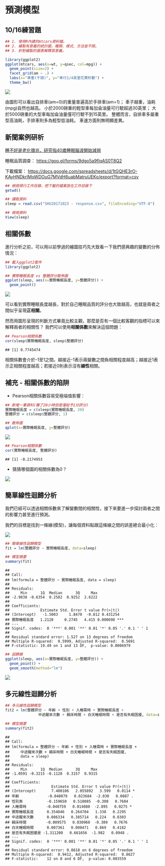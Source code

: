 預測模型
================

10/16練習題
-----------

``` r
## 1. 使用R內建的mtcars資料檔。
## 2. 繪製有意義的統計圖，種類、樣式、方法皆不限。
## 3. 針對繪製的圖表解釋其意義。

library(ggplot2)
ggplot(mtcars, aes(x=wt, y=qsec, col=mpg)) +
  geom_point(size=2) +
  facet_grid(am ~ .) +
  labs(x="車重(千磅)", y="車行1/4英里花費秒數") +
  theme_bw()
```

![](20171023_files/figure-markdown_github-ascii_identifiers/unnamed-chunk-1-1.png)

由圖形可以看出自排車(am=0)的重量普遍高於手排車(am=1)； 車子越重，油耗(mpg)自然也越高。 小於2000磅重的輕型車每加侖油量可行駛超過30英里； 大於5000磅重的大型車每加侖油量僅可行駛不到15英里。 整體而言，自排車多屬重型高油耗，手排車則多為輕型低油耗。 車速方面則無明顯差異。

新聞案例研析
------------

[睡不好是老化徵兆，研究指40歲睡眠腦波開始減弱](https://technews.tw/2017/10/20/sleep-problem-in-aging/)

睡眠品質調查： <https://goo.gl/forms/9dgo5a9fIqAS0T8Q2>

下載檔案： <https://docs.google.com/spreadsheets/d/1tGQHE3rO-KAyHNDkrIMoWDOuG7MVdH6uabMatruUEKo/export?format=csv>

``` r
## 檢視現行工作目錄，把下載的檔案放在工作目錄下
getwd()

## 讀取資料
sleep = read.csv("SHU20171023 - response.csv", fileEncoding="UTF-8")

## 檢視資料
View(sleep)
```

相關係數
--------

進行分析之前，可以用以前學過的繪圖技巧先大致看一下我們感興趣的變數的分佈情況：

``` r
## 載入ggplot2套件
library(ggplot2)

## 實際睡眠長度 vs 整體評分散佈圖
ggplot(sleep, aes(x=實際睡眠長度, y=整體評分)) +
  geom_point()
```

![](20171023_files/figure-markdown_github-ascii_identifiers/unnamed-chunk-4-1.png)

可以看到實際睡眠長度越長，對於自己睡眠品質的評分也大致越高，也就是兩者之間似乎呈現**正相關**。

然而用圖形呈現的判斷方式畢竟比較主觀，那麼是否有一個比較客觀的指標可以來解釋兩者的相關性？ 我們可以使用**相關係數**來解決這個問題：

``` r
## Pearson相關係數
cor(sleep$實際睡眠長度, sleep$整體評分)
```

    ## [1] 0.7745474

相關係數會介於-1至1之間。越接近-1表示兩變數之間負相關程度越高；越接近1表示正相關程度越高；若接近0則表示沒有**線性**相關。

補充 - 相關係數的陷阱
---------------------

-   Pearson相關係數容易受極端值影響：

``` r
## 新增一筆資料(睡了20小時但是僅給予1分評分)
實際睡眠長度 = c(sleep$實際睡眠長度, 20)
整體評分 = c(sleep$整體評分, 1)

## 散佈圖
qplot(x=實際睡眠長度, y=整體評分)
```

![](20171023_files/figure-markdown_github-ascii_identifiers/unnamed-chunk-6-1.png)

``` r
## Pearson相關係數
cor(實際睡眠長度, 整體評分)
```

    ## [1] -0.2174953

-   猜猜哪個圖的相關係數為0？

![](20171023_files/cor.png)

簡單線性迴歸分析
----------------

我們已經可以透過相關係數來了解變數間的相關性，接下來要進一步探討兩者之間的影響力甚至進行預測。

我們的目標是找到一條線(模型)，讓每個資料點跟這條線之間的誤差總合最小化：

![](20171023_files/figure-markdown_github-ascii_identifiers/unnamed-chunk-7-1.png)

``` r
## 簡單線性迴歸模型
fit = lm(整體評分 ~ 實際睡眠長度, data=sleep)

## 模型摘要
summary(fit)
```

    ## 
    ## Call:
    ## lm(formula = 整體評分 ~ 實際睡眠長度, data = sleep)
    ## 
    ## Residuals:
    ##     Min      1Q  Median      3Q     Max 
    ## -2.9838 -0.6354  0.2582  0.9252  2.6222 
    ## 
    ## Coefficients:
    ##              Estimate Std. Error t value Pr(>|t|)    
    ## (Intercept)   -1.5003     1.8470  -0.812 0.431254    
    ## 實際睡眠長度   1.2120     0.2745   4.415 0.000698 ***
    ## ---
    ## Signif. codes:  0 '***' 0.001 '**' 0.01 '*' 0.05 '.' 0.1 ' ' 1
    ## 
    ## Residual standard error: 1.527 on 13 degrees of freedom
    ## Multiple R-squared:  0.5999, Adjusted R-squared:  0.5691 
    ## F-statistic: 19.49 on 1 and 13 DF,  p-value: 0.0006979

``` r
## 迴歸線
ggplot(sleep, aes(x=實際睡眠長度, y=整體評分)) +
  geom_point() +
  geom_smooth(method="lm")
```

![](20171023_files/figure-markdown_github-ascii_identifiers/unnamed-chunk-8-1.png)

多元線性迴歸分析
----------------

``` r
## 多元線性迴歸模型
fit2 = lm(整體評分 ~ 年齡 + 性別 + 入睡需時 + 實際睡眠長度 +
               中途醒來次數 + 賴床時間 + 白天睡眠時間 + 是否有失眠困擾, data=sleep)

## 模型摘要
summary(fit2)
```

    ## 
    ## Call:
    ## lm(formula = 整體評分 ~ 年齡 + 性別 + 入睡需時 + 實際睡眠長度 + 
    ##     中途醒來次數 + 賴床時間 + 白天睡眠時間 + 是否有失眠困擾, 
    ##     data = sleep)
    ## 
    ## Residuals:
    ##     Min      1Q  Median      3Q     Max 
    ## -1.0591 -0.3215 -0.1128  0.3157  0.9315 
    ## 
    ## Coefficients:
    ##                   Estimate Std. Error t value Pr(>|t|)  
    ## (Intercept)       7.400106   2.055892   3.599   0.0114 *
    ## 年齡             -0.048079   0.023684  -2.030   0.0887 .
    ## 性別男           -0.159650   0.518085  -0.308   0.7684  
    ## 入睡需時         -0.040759   0.014080  -2.895   0.0275 *
    ## 實際睡眠長度      0.354046   0.264704   1.338   0.2295  
    ## 中途醒來次數      0.086334   0.385714   0.224   0.8303  
    ## 賴床時間         -0.009575   0.030960  -0.309   0.7676  
    ## 白天睡眠時間      0.007361   0.008471   0.869   0.4182  
    ## 是否有失眠困擾是 -1.311200   0.661656  -1.982   0.0948 .
    ## ---
    ## Signif. codes:  0 '***' 0.001 '**' 0.01 '*' 0.05 '.' 0.1 ' ' 1
    ## 
    ## Residual standard error: 0.8618 on 6 degrees of freedom
    ## Multiple R-squared:  0.9412, Adjusted R-squared:  0.8627 
    ## F-statistic:    12 on 8 and 6 DF,  p-value: 0.003559
